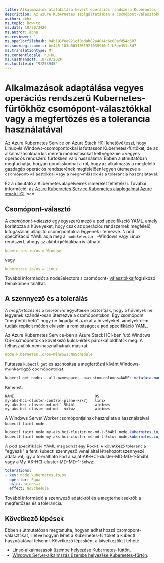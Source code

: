 ```yaml
---
title: Alkalmazások átalakítása kevert operációs rendszerű Kubernetes-fürtökben való használatra
description: Az Azure Kubernetes szolgáltatásban a csomópont-választókkal, illetve az adatkezelési és-megtartási lehetőségekkel biztosítható, hogy az alkalmazások a Azure Stack HCI-on futó vegyes operációsrendszer-fürtökön legyenek ütemezve a megfelelő munkavégző csomópont operációs rendszeren.
author: abha
ms.topic: how-to
ms.date: 10/20/2020
ms.author: abha
ms.reviewer: ''
ms.openlocfilehash: 04b103fee921cf8bdab82a4004c6c80afd54d687
ms.sourcegitcommit: be445f183d003106192f039990d1fb8ee151c8d7
ms.translationtype: MT
ms.contentlocale: hu-HU
ms.lasthandoff: 10/20/2020
ms.locfileid: "92253945"
---
```

# <a name="adapt-apps-for-mixed-os-kubernetes-clusters-using-node-selectors-or-taints-and-tolerations"></a>Alkalmazások adaptálása vegyes operációs rendszerű Kubernetes-fürtökhöz csomópont-választókkal vagy a megfertőzés és a tolerancia használatával

Az Azure Kubernetes Service on Azure Stack HCI lehetővé teszi, hogy Linux-és Windows-csomópontokkal is futtasson Kubernetes-fürtöket, de az alkalmazásokban kis méretű módosításokat kell végeznie a vegyes operációs rendszerű fürtökben való használatra. Ebben a útmutatóban megtudhatja, hogyan gondoskodhat arról, hogy az alkalmazás a megfelelő gazdagép operációs rendszerének megfelelően legyen ütemezve a csomópont-választókkal vagy a megromlások és a tolerancia használatával.

Ez a útmutató a Kubernetes alapelveinek ismeretét feltételezi. További információ: az [Azure Kubernetes Service Kubernetes alapfogalmai Azure stack HCI](kubernetes-concepts.md)-ben.

## <a name="node-selector"></a>Csomópont-választó

A *csomópont-választó* egy egyszerű mező a pod specifikáció YAML, amely korlátozza a hüvelyeket, hogy csak az operációs rendszernek megfelelő, kifogástalan állapotú csomópontokra legyenek ütemezve. A pod specifikáció YAML adja meg a  `nodeSelector`   -Windows vagy Linux rendszert, ahogy az alábbi példákban is látható. 

```yaml
kubernetes.io/os = Windows
```
vagy

```yaml
kubernetes.io/os = Linux
```

További információt a nodeSelectors a csomópont- [választókkal](https://kubernetes.io/docs/concepts/scheduling-eviction/assign-pod-node/)foglalkozó témakörben találhat. 

## <a name="taints-and-tolerations"></a>A szennyező és a tolerálás

A *megfertőzés* és a *tolerancia* együttesen biztosítják, hogy a hüvelyek ne legyenek szándékosan ütemezve a csomópontokon. Egy csomópont "megfertőzhető", hogy ne fogadja el azokat a hüvelyeket, amelyek nem tudják explicit módon elviselni a romlottságot a pod specifikáció YAML.

Az Azure Kubernetes Service-ben a Azure Stack HCI-ben futó Windows OS-csomópontok a következő kulcs-érték párokkal oldhatók meg. A felhasználók nem használhatnak másikat.

```yaml
node.kubernetes.io/os=Windows:NoSchedule
```
Futtassa `kubectl get` és azonosítsa a megfertőzni kívánt Windows-munkavégző csomópontokat.

```PowerShell
kubectl get nodes --all-namespaces -o=custom-columns=NAME:.metadata.name,OS:.status.nodeInfo.operatingSystem
```
Kimenet:
```output
NAME                                     OS
my-aks-hci-cluster-control-plane-krx7j   linux
my-aks-hci-cluster-md-md-1-5h4bl         windows
my-aks-hci-cluster-md-md-1-5xlwz         windows
```

A Windows Server Worker csomópontjainak használata a használatával `kubectl taint node` .

```PowerShell
kubectl taint node my-aks-hci-cluster-md-md-1-5h4bl node.kubernetes.io/os=Windows:NoSchedule
kubectl taint node my-aks-hci-cluster-md-md-1-5xlwz node.kubernetes.io/os=Windows:NoSchedule
```

A pod specifikáció YAML megadhat egy Pod-t. A következő tolerancia "egyezik" a fenti kubectl szennyező vonal által létrehozott szennyező adataival, így a tolerálható Pod a saját-AK-HCI-cluster-MD-MD-1-5h4bl vagy a My-AK-HCI-cluster-MD-MD-1-5xlwz:

```yaml
tolerations:
- key: node.kubernetes.io/os
  operator: Equal
  value: Windows
  effect: NoSchedule
```
További információ a szennyező adatokról és a megterhelésekről: a [megfertőzés és a tolerancia](https://kubernetes.io/docs/concepts/scheduling-eviction/taint-and-toleration/). 

## <a name="next-steps"></a>Következő lépések

Ebben a útmutatóban megtanulta, hogyan adhat hozzá csomópont-választókat, illetve hogyan lehet a Kubernetes-fürtöket a kubectl használatával felvenni. Következő lépésként a következőket teheti:
- [Linux-alkalmazások üzembe helyezése Kubernetes-fürtön](./deploy-linux-application.md).
- [Windows Server-alkalmazás üzembe helyezése Kubernetes-fürtön](./deploy-windows-application.md).
